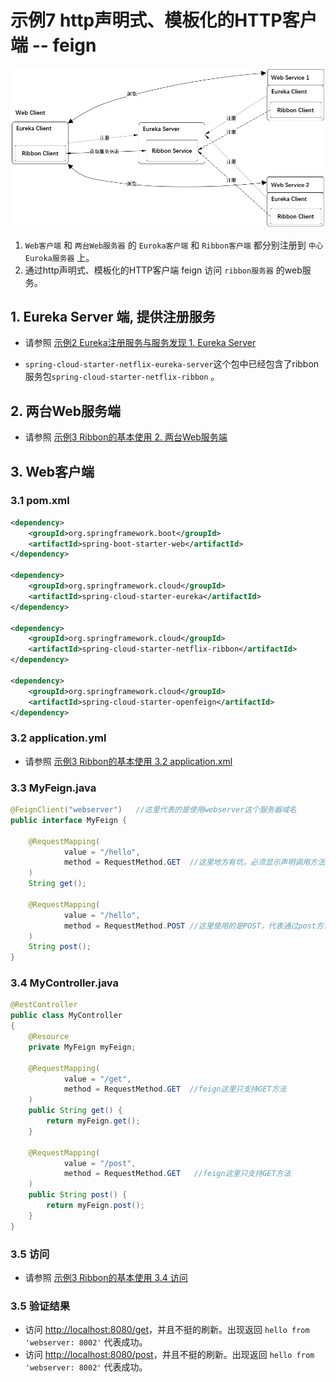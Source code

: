 # 示例7 http声明式、模板化的HTTP客户端 -- feign

![framework.png](framework.png)

1. `Web客户端` 和 `两台Web服务器` 的 `Euroka客户端` 和 `Ribbon客户端` 都分别注册到 `中心Euroka服务器` 上。
2. 通过http声明式、模板化的HTTP客户端 feign 访问 `ribbon服务器` 的web服务。

## 1. Eureka Server 端, 提供注册服务

* 请参照 [示例2 Eureka注册服务与服务发现 1. Eureka Server](../eg02/readme.md#1-Eureka-Server)

* `spring-cloud-starter-netflix-eureka-server`这个包中已经包含了ribbon服务包`spring-cloud-starter-netflix-ribbon` 。

## 2. 两台Web服务端

* 请参照 [示例3 Ribbon的基本使用 2. 两台Web服务端](../eg03/readme.md#2-两台Web服务端)

## 3. Web客户端

### 3.1 pom.xml

```xml
<dependency>
    <groupId>org.springframework.boot</groupId>
    <artifactId>spring-boot-starter-web</artifactId>
</dependency>

<dependency>
    <groupId>org.springframework.cloud</groupId>
    <artifactId>spring-cloud-starter-eureka</artifactId>
</dependency>

<dependency>
    <groupId>org.springframework.cloud</groupId>
    <artifactId>spring-cloud-starter-netflix-ribbon</artifactId>
</dependency>

<dependency>
    <groupId>org.springframework.cloud</groupId>
    <artifactId>spring-cloud-starter-openfeign</artifactId>
</dependency>
```

### 3.2 application.yml

* 请参照 [示例3 Ribbon的基本使用 3.2 application.xml](../eg06/readme.md#32-applicationyml)

### 3.3 MyFeign.java

```java
@FeignClient("webserver")   //这里代表的是使用webserver这个服务器域名
public interface MyFeign {

    @RequestMapping(
            value = "/hello",
            method = RequestMethod.GET  //这里地方有坑，必须显示声明调用方法，这里使用的是GET
    )
    String get();

    @RequestMapping(
            value = "/hello",
            method = RequestMethod.POST //这里使用的是POST，代表通过post方法跟webserver的hello进行传递数据
    )
    String post();
}
```

### 3.4 MyController.java

```java
@RestController
public class MyController
{
    @Resource
    private MyFeign myFeign;

    @RequestMapping(
            value = "/get",
            method = RequestMethod.GET  //feign这里只支持GET方法
    )
    public String get() {
        return myFeign.get();
    }

    @RequestMapping(
            value = "/post",
            method = RequestMethod.GET   //feign这里只支持GET方法
    )
    public String post() {
        return myFeign.post();
    }
}
```

### 3.5 访问

* 请参照 [示例3 Ribbon的基本使用 3.4 访问](../eg03/readme.md#34-访问)

### 3.5 验证结果

* 访问 <http://localhost:8080/get>，并且不挺的刷新。出现返回 `hello from 'webserver: 8002'` 代表成功。
* 访问 <http://localhost:8080/post>，并且不挺的刷新。出现返回 `hello from 'webserver: 8002'` 代表成功。